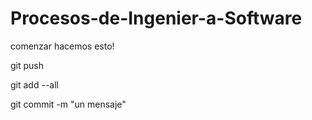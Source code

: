 # Procesos-de-Ingenier-a-Software


comenzar hacemos esto!

git push

git add --all

git commit -m "un mensaje"

